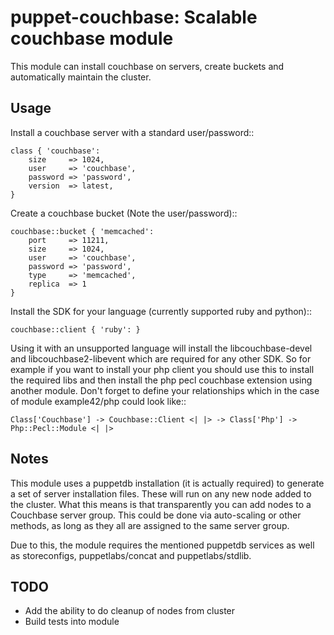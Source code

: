 puppet-couchbase: Scalable couchbase module
===============================================

This module can install couchbase on servers, create buckets
and automatically maintain the cluster.

Usage
-----

Install a couchbase server with a standard user/password::

    class { 'couchbase':
        size     => 1024,
        user     => 'couchbase',
        password => 'password',
        version  => latest,
    }

Create a couchbase bucket (Note the user/password)::

    couchbase::bucket { 'memcached':
        port     => 11211,
        size     => 1024,
        user     => 'couchbase',
        password => 'password',
        type     => 'memcached',
        replica  => 1
    }

Install the SDK for your language (currently supported ruby and python)::

    couchbase::client { 'ruby': }

Using it with an unsupported language will install the libcouchbase-devel and
libcouchbase2-libevent which are required for any other SDK. So for example if you want
to install your php client you should use this to install the required libs and then
install the php pecl couchbase extension using another module. Don't forget to define
your relationships which in the case of module example42/php could look like::

    Class['Couchbase'] -> Couchbase::Client <| |> -> Class['Php'] -> Php::Pecl::Module <| |>


Notes
-----

This module uses a puppetdb installation (it is actually required) to generate a set of
server installation files. These will run on any new node added to the cluster.
What this means is that transparently you can add nodes to a Couchbase server group.
This could be done via auto-scaling or other methods, as long as they all are assigned to
the same server group.

Due to this, the module requires the mentioned puppetdb services as well as storeconfigs,
puppetlabs/concat and puppetlabs/stdlib.

TODO
----

+ Add the ability to do cleanup of nodes from cluster
+ Build tests into module
